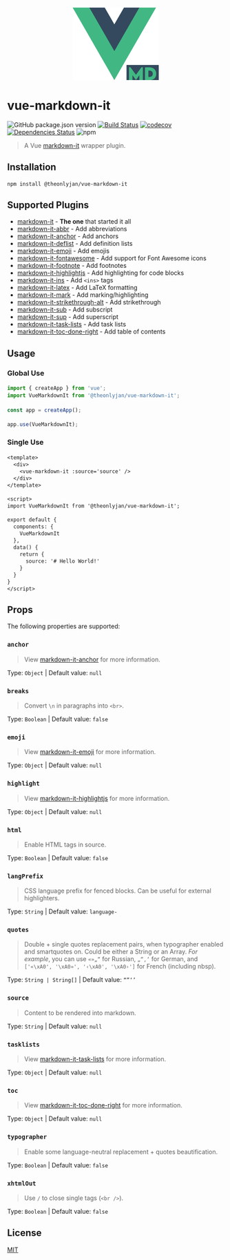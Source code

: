 <p align="center">
  <img width="200" src="logo.png" alt="logo">
</p>

# vue-markdown-it

![GitHub package.json version](https://img.shields.io/github/package-json/v/JanGuillermo/vue-markdown-it) [![Build Status](https://travis-ci.com/JanGuillermo/vue-markdown-it.svg?branch=master)](https://travis-ci.com/JanGuillermo/vue-markdown-it) [![codecov](https://codecov.io/gh/JanGuillermo/vue-markdown-it/branch/master/graph/badge.svg)](https://codecov.io/gh/JanGuillermo/vue-markdown-it) [![Dependencies Status](https://david-dm.org/JanGuillermo/vue-markdown-it.svg)](https://david-dm.org/JanGuillermo/vue-markdown-it) ![npm](https://img.shields.io/npm/dt/@theonlyjan/vue-markdown-it)

> A Vue [markdown-it](https://github.com/markdown-it/markdown-it) wrapper plugin.

## Installation
```
npm install @theonlyjan/vue-markdown-it
```

## Supported Plugins
- [markdown-it](https://github.com/markdown-it/markdown-it) - __The one__ that started it all
- [markdown-it-abbr](https://github.com/markdown-it/markdown-it-abbr) - Add abbreviations
- [markdown-it-anchor](https://github.com/valeriangalliat/markdown-it-anchor) - Add anchors
- [markdown-it-deflist](https://github.com/markdown-it/markdown-it-deflist) - Add definition lists
- [markdown-it-emoji](https://github.com/markdown-it/markdown-it-emoji) - Add emojis
- [markdown-it-fontawesome](https://github.com/nunof07/markdown-it-fontawesome) - Add support for Font Awesome icons
- [markdown-it-footnote](https://github.com/markdown-it/markdown-it-footnote) - Add footnotes
- [markdown-it-highlightjs](https://github.com/valeriangalliat/markdown-it-highlightjs) - Add highlighting for code blocks
- [markdown-it-ins](https://github.com/markdown-it/markdown-it-ins) - Add `<ins>` tags
- [markdown-it-latex](https://github.com/tylingsoft/markdown-it-latex) - Add LaTeX formatting
- [markdown-it-mark](https://github.com/markdown-it/markdown-it-mark) - Add marking/highlighting
- [markdown-it-strikethrough-alt](https://github.com/jay-hodgson/markdown-it-strikethrough-alt) - Add strikethrough
- [markdown-it-sub](https://github.com/markdown-it/markdown-it-sub) - Add subscript
- [markdown-it-sup](https://github.com/markdown-it/markdown-it-sup) - Add superscript
- [markdown-it-task-lists](https://github.com/revin/markdown-it-task-lists) - Add task lists
- [markdown-it-toc-done-right](https://github.com/nagaozen/markdown-it-toc-done-right) - Add table of contents

## Usage
### Global Use
```js
import { createApp } from 'vue';
import VueMarkdownIt from '@theonlyjan/vue-markdown-it';

const app = createApp();

app.use(VueMarkdownIt);
```

### Single Use
```vue
<template>
  <div>
    <vue-markdown-it :source='source' />
  </div>
</template>

<script>
import VueMarkdownIt from '@theonlyjan/vue-markdown-it';

export default {
  components: {
    VueMarkdownIt
  },
  data() {
    return {
      source: '# Hello World!'
    }
  }
}
</script>
```

## Props
The following properties are supported:

### `anchor`
> View [markdown-it-anchor](https://github.com/valeriangalliat/markdown-it-anchor) for more information.

Type: `Object` | Default value: `null`

### `breaks`
> Convert `\n` in paragraphs into `<br>`.

Type: `Boolean` | Default value: `false`

### `emoji`
> View [markdown-it-emoji](https://github.com/markdown-it/markdown-it-emoji) for more information.

Type: `Object` | Default value: `null`

### `highlight`
> View [markdown-it-highlightjs](https://github.com/valeriangalliat/markdown-it-highlightjs) for more information.

Type: `Object` | Default value: `null`

### `html`
> Enable HTML tags in source.

Type: `Boolean` | Default value: `false`

### `langPrefix`
> CSS language prefix for fenced blocks. Can be useful for external highlighters.

Type: `String` | Default value: `language-`

### `quotes`
> Double + single quotes replacement pairs, when typographer enabled and smartquotes on. Could be either a String or an Array. *For example*, you can use `«»„“` for Russian, `„“‚‘` for German, and `['«\xA0', '\xA0»', '‹\xA0', '\xA0›']` for French (including nbsp).

Type: `String | String[]` | Default value: `“”‘’`

### `source`
> Content to be rendered into markdown.

Type: `String` | Default value: `null`

### `tasklists`
> View [markdown-it-task-lists](https://github.com/revin/markdown-it-task-lists) for more information.

Type: `Object` | Default value: `null`

### `toc`
> View [markdown-it-toc-done-right](https://github.com/nagaozen/markdown-it-toc-done-right) for more information.

Type: `Object` | Default value: `null`

### `typographer`
> Enable some language-neutral replacement + quotes beautification.

Type: `Boolean` | Default value: `false`

### `xhtmlOut`
> Use `/` to close single tags (`<br />`).

Type: `Boolean` | Default value: `false`

## License
[MIT](https://github.com/JanGuillermo/vue-markdown-it/blob/master/LICENSE)
